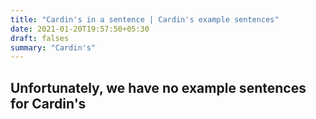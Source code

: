```yaml
---
title: "Cardin's in a sentence | Cardin's example sentences"
date: 2021-01-20T19:57:50+05:30
draft: falses
summary: "Cardin's"
---
```

## Unfortunately, we have no example sentences for Cardin's                 
